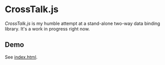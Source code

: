 # CrossTalk.js

_CrossTalk.js_ is my humble attempt at a stand-alone two-way data binding library. It's a work in progress right now.

## Demo

See [index.html](https://github.com/rm-rf-etc/crosstalk/blob/master/index.html).
